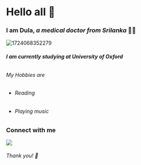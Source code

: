 # Hello all 👋

### I am Dula, *a medical doctor from Srilanka* :woman_health_worker:

![1724068352279](https://github.com/user-attachments/assets/9ffc495f-e2b9-4767-946f-24a50999e3dc)


###### **I am currently studying at University of Oxford**

###### My Hobbies are 
* ###### Reading
* ###### Playing music

### Connect with me
[![](https://img.shields.io/badge/LinkedIn-0077B5?style=for-the-badge&logo=linkedin&logoColor=white)](https://www.linkedin.com/in/dulanjalee-senadeera)

###### Thank you! :pray:
